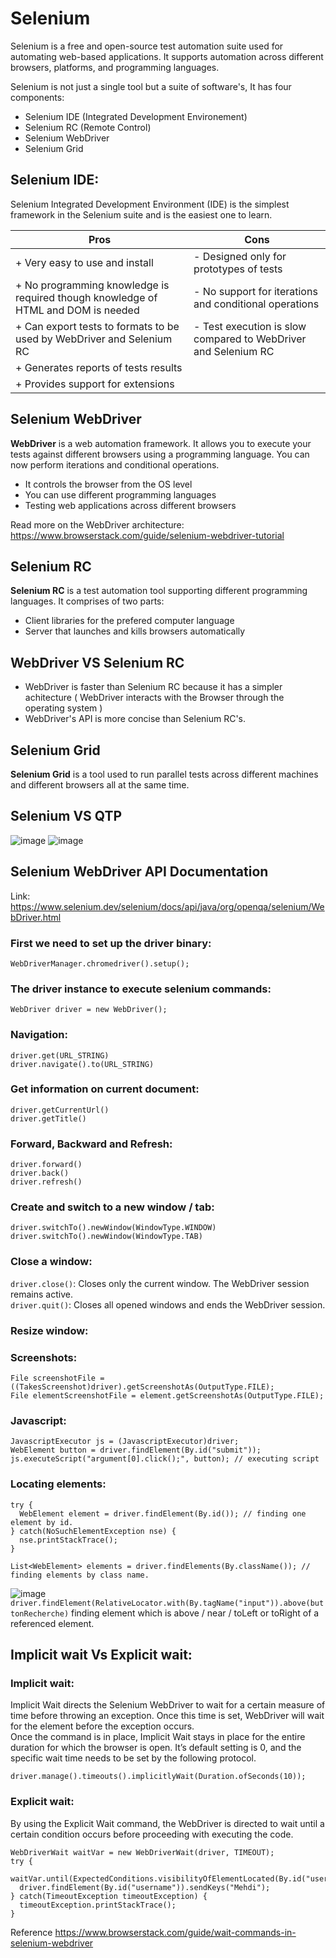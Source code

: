# Selenium
Selenium is a free and open-source test automation suite used for automating web-based applications. 
It supports automation across different browsers, platforms, and programming languages.

Selenium is not just a single tool but a suite of software's, It has four components:
  - Selenium IDE (Integrated Development Environement)
  - Selenium RC (Remote Control)
  - Selenium WebDriver
  - Selenium Grid
  
  
## Selenium IDE:
Selenium Integrated Development Environment (IDE) is the simplest framework in the Selenium suite and is the easiest one to learn.

  |                       Pros                             |                                Cons                                |
  | ------------------------------------------------------ | ------------------------------------------------------------------ |
  | + Very easy to use and install                         |     - Designed only for prototypes of tests                        | 
  | + No programming knowledge is required though knowledge of HTML and DOM is needed         |     - No support for iterations and conditional operations         | 
  | + Can export tests to formats to be used by WebDriver and Selenium RC    |     - Test execution is slow compared to WebDriver and Selenium RC                  |                                                                           
  | + Generates reports of tests results                   |                                                                    |
  | + Provides support for extensions                      |                                                                    |     

    
## Selenium WebDriver
**WebDriver** is a web automation framework.
It allows you to execute your tests against different browsers using a programming language. You can now perform iterations and conditional operations.

  - It controls the browser from the OS level
  - You can use different programming languages
  - Testing web applications across different browsers
  
Read more on the WebDriver architecture: https://www.browserstack.com/guide/selenium-webdriver-tutorial

## Selenium RC
**Selenium RC** is a test automation tool supporting different programming languages.
It comprises of two parts: 
  - Client libraries for the prefered computer language
  - Server that launches and kills browsers automatically
  
## WebDriver VS Selenium RC
  - WebDriver is faster than Selenium RC because it has a simpler achitecture ( WebDriver interacts with the Browser through the operating system )
  - WebDriver's API is more concise than Selenium RC's.
  
## Selenium Grid
  **Selenium Grid** is a tool used to run parallel tests across different machines and different browsers all at the same time. 
  

## Selenium VS QTP
![image](https://user-images.githubusercontent.com/53980293/147346403-29f54da3-ead3-4561-b8f0-4d8233879400.png)
![image](https://user-images.githubusercontent.com/53980293/147346463-afea20f1-69fc-477c-afc6-c5602568c25d.png)


## Selenium WebDriver API Documentation
Link: https://www.selenium.dev/selenium/docs/api/java/org/openqa/selenium/WebDriver.html

### First we need to set up the driver binary:
`WebDriverManager.chromedriver().setup();`

### The driver instance to execute selenium commands:
`WebDriver driver = new WebDriver();`

### Navigation:
`driver.get(URL_STRING)`\
`driver.navigate().to(URL_STRING)`

### Get information on current document:
`driver.getCurrentUrl()`\
`driver.getTitle()`

### Forward, Backward and Refresh:
`driver.forward()`\
`driver.back()`\
`driver.refresh()`

### Create and switch to a new window / tab:
`driver.switchTo().newWindow(WindowType.WINDOW)`\
`driver.switchTo().newWindow(WindowType.TAB)`

### Close a window:
`driver.close()`: Closes only the current window. The WebDriver session remains active.\
`driver.quit()`: Closes all opened windows and ends the WebDriver session.

### Resize window:


### Screenshots:
```
File screenshotFile = ((TakesScreenshot)driver).getScreenshotAs(OutputType.FILE);
File elementScreenshotFile = element.getScreenshotAs(OutputType.FILE);
```

### Javascript:
```
JavascriptExecutor js = (JavascriptExecutor)driver;
WebElement button = driver.findElement(By.id("submit"));
js.executeScript("argument[0].click();", button); // executing script
```

### Locating elements:
```
try {
  WebElement element = driver.findElement(By.id()); // finding one element by id.
} catch(NoSuchElementException nse) {
  nse.printStackTrace();
}
```
```
List<WebElement> elements = driver.findElements(By.className()); // finding elements by class name.
```
![image](https://user-images.githubusercontent.com/53980293/147493762-5820efa0-6917-4197-9d0d-57ee7784f95d.png)
`driver.findElement(RelativeLocator.with(By.tagName("input")).above(buttonRecherche)` finding element which is above / near / toLeft or toRight of a referenced element.

## Implicit wait Vs Explicit wait:
### Implicit wait:
Implicit Wait directs the Selenium WebDriver to wait for a certain measure of time before throwing an exception. Once this time is set, WebDriver will wait for the element before the exception occurs.\
Once the command is in place, Implicit Wait stays in place for the entire duration for which the browser is open. It’s default setting is 0, and the specific wait time needs to be set by the following protocol.
```
driver.manage().timeouts().implicitlyWait(Duration.ofSeconds(10));
```

### Explicit wait:
By using the Explicit Wait command, the WebDriver is directed to wait until a certain condition occurs before proceeding with executing the code.
```
WebDriverWait waitVar = new WebDriverWait(driver, TIMEOUT);
try {
  waitVar.until(ExpectedConditions.visibilityOfElementLocated(By.id("username")));
  driver.findElement(By.id("username")).sendKeys("Mehdi");
} catch(TimeoutException timeoutException) {
  timeoutException.printStackTrace();
}
```

Reference https://www.browserstack.com/guide/wait-commands-in-selenium-webdriver
